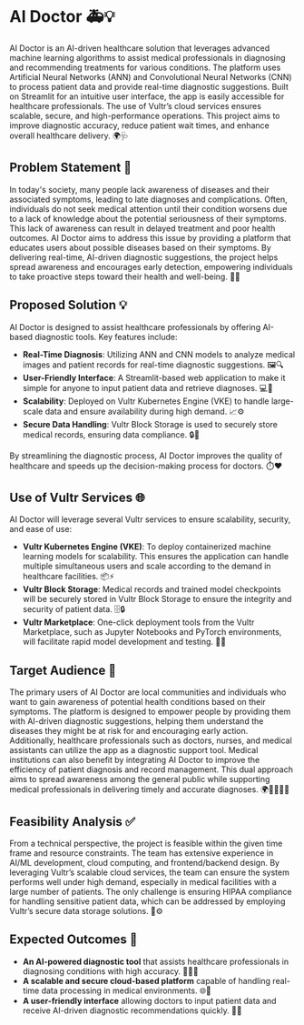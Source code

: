 # AI Doctor 🚑💡

AI Doctor is an AI-driven healthcare solution that leverages advanced machine learning algorithms to assist medical professionals in diagnosing and recommending treatments for various conditions. The platform uses Artificial Neural Networks (ANN) and Convolutional Neural Networks (CNN) to process patient data and provide real-time diagnostic suggestions. Built on Streamlit for an intuitive user interface, the app is easily accessible for healthcare professionals. The use of Vultr’s cloud services ensures scalable, secure, and high-performance operations. This project aims to improve diagnostic accuracy, reduce patient wait times, and enhance overall healthcare delivery. 🌍🩺

## Problem Statement 🚨
In today's society, many people lack awareness of diseases and their associated symptoms, leading to late diagnoses and complications. Often, individuals do not seek medical attention until their condition worsens due to a lack of knowledge about the potential seriousness of their symptoms. This lack of awareness can result in delayed treatment and poor health outcomes. AI Doctor aims to address this issue by providing a platform that educates users about possible diseases based on their symptoms. By delivering real-time, AI-driven diagnostic suggestions, the project helps spread awareness and encourages early detection, empowering individuals to take proactive steps toward their health and well-being. 💪🧠

## Proposed Solution 💡
AI Doctor is designed to assist healthcare professionals by offering AI-based diagnostic tools. Key features include: 
- **Real-Time Diagnosis**: Utilizing ANN and CNN models to analyze medical images and patient records for real-time diagnostic suggestions. 🖼️🔍
- **User-Friendly Interface**: A Streamlit-based web application to make it simple for anyone to input patient data and retrieve diagnoses. 💻📱
- **Scalability**: Deployed on Vultr Kubernetes Engine (VKE) to handle large-scale data and ensure availability during high demand. 📈⚙️
- **Secure Data Handling**: Vultr Block Storage is used to securely store medical records, ensuring data compliance. 🔒💾

By streamlining the diagnostic process, AI Doctor improves the quality of healthcare and speeds up the decision-making process for doctors. ⏱️❤️

## Use of Vultr Services 🌐
AI Doctor will leverage several Vultr services to ensure scalability, security, and ease of use:
- **Vultr Kubernetes Engine (VKE)**: To deploy containerized machine learning models for scalability. This ensures the application can handle multiple simultaneous users and scale according to the demand in healthcare facilities. 📦⚡
- **Vultr Block Storage**: Medical records and trained model checkpoints will be securely stored in Vultr Block Storage to ensure the integrity and security of patient data. 🗄️🔒
- **Vultr Marketplace**: One-click deployment tools from the Vultr Marketplace, such as Jupyter Notebooks and PyTorch environments, will facilitate rapid model development and testing. 🚀🔧

## Target Audience 🎯
The primary users of AI Doctor are local communities and individuals who want to gain awareness of potential health conditions based on their symptoms. The platform is designed to empower people by providing them with AI-driven diagnostic suggestions, helping them understand the diseases they might be at risk for and encouraging early action. Additionally, healthcare professionals such as doctors, nurses, and medical assistants can utilize the app as a diagnostic support tool. Medical institutions can also benefit by integrating AI Doctor to improve the efficiency of patient diagnosis and record management. This dual approach aims to spread awareness among the general public while supporting medical professionals in delivering timely and accurate diagnoses. 🌍👩‍⚕️👨‍⚕️

## Feasibility Analysis ✅
From a technical perspective, the project is feasible within the given time frame and resource constraints. The team has extensive experience in AI/ML development, cloud computing, and frontend/backend design. By leveraging Vultr’s scalable cloud services, the team can ensure the system performs well under high demand, especially in medical facilities with a large number of patients. The only challenge is ensuring HIPAA compliance for handling sensitive patient data, which can be addressed by employing Vultr’s secure data storage solutions. 🔐⚙️

## Expected Outcomes 🌟
- **An AI-powered diagnostic tool** that assists healthcare professionals in diagnosing conditions with high accuracy. 🧑‍⚕️🤖
- **A scalable and secure cloud-based platform** capable of handling real-time data processing in medical environments. 🌐🏥
- **A user-friendly interface** allowing doctors to input patient data and receive AI-driven diagnostic recommendations quickly. 📝💡
